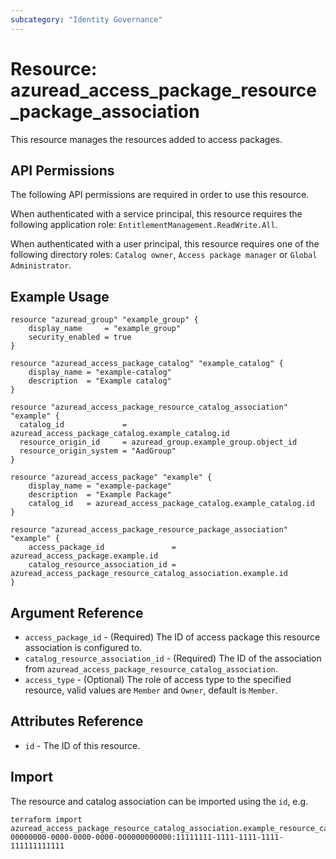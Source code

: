 ```yaml
---
subcategory: "Identity Governance"
---
```


# Resource: azuread_access_package_resource_package_association
This resource manages the resources added to access packages.

## API Permissions
The following API permissions are required in order to use this resource.

When authenticated with a service principal, this resource requires the following application role: `EntitlementManagement.ReadWrite.All`.

When authenticated with a user principal, this resource requires one of the following directory roles: `Catalog owner`, `Access package manager` or `Global Administrator`.

## Example Usage
```
resource "azuread_group" "example_group" {
	display_name     = "example_group"
	security_enabled = true
}

resource "azuread_access_package_catalog" "example_catalog" {
	display_name = "example-catalog"	
  	description  = "Example catalog"
}

resource "azuread_access_package_resource_catalog_association" "example" {
  catalog_id             = azuread_access_package_catalog.example_catalog.id
  resource_origin_id     = azuread_group.example_group.object_id
  resource_origin_system = "AadGroup"
}

resource "azuread_access_package" "example" {
	display_name = "example-package"
	description  = "Example Package"
	catalog_id   = azuread_access_package_catalog.example_catalog.id
}

resource "azuread_access_package_resource_package_association" "example" {
	access_package_id               = azuread_access_package.example.id
	catalog_resource_association_id = azuread_access_package_resource_catalog_association.example.id
}
```

## Argument Reference

* `access_package_id` - (Required) The ID of access package this resource association is configured to.
* `catalog_resource_association_id` - (Required) The ID of the association from `azuread_access_package_resource_catalog_association`.
* `access_type` - (Optional) The role of access type to the specified resource, valid values are `Member` and `Owner`, default is `Member`.

## Attributes Reference
* `id` - The ID of this resource.

## Import

The resource and catalog association can be imported using the `id`, e.g.

```
terraform import azuread_access_package_resource_catalog_association.example_resource_catalog_association 00000000-0000-0000-0000-000000000000:11111111-1111-1111-1111-111111111111
```



